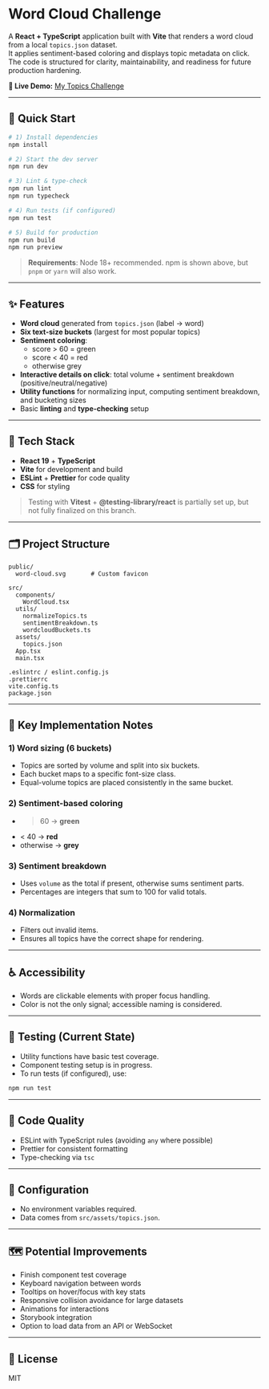# Word Cloud Challenge

A **React + TypeScript** application built with **Vite** that renders a word cloud from a local `topics.json` dataset.  
It applies sentiment-based coloring and displays topic metadata on click.  
The code is structured for clarity, maintainability, and readiness for future production hardening.

**🔗 Live Demo:** [My Topics Challenge](https://wordcloud-challenge.vercel.app/)

---

## 🚀 Quick Start

```bash
# 1) Install dependencies
npm install

# 2) Start the dev server
npm run dev

# 3) Lint & type-check
npm run lint
npm run typecheck

# 4) Run tests (if configured)
npm run test

# 5) Build for production
npm run build
npm run preview
```

> **Requirements**: Node 18+ recommended. npm is shown above, but `pnpm` or `yarn` will also work.

---

## ✨ Features

- **Word cloud** generated from `topics.json` (label → word)
- **Six text-size buckets** (largest for most popular topics)
- **Sentiment coloring**:
  - score > 60 = green
  - score < 40 = red
  - otherwise grey
- **Interactive details on click**: total volume + sentiment breakdown (positive/neutral/negative)
- **Utility functions** for normalizing input, computing sentiment breakdown, and bucketing sizes
- Basic **linting** and **type-checking** setup

---

## 🧱 Tech Stack

- **React 19** + **TypeScript**
- **Vite** for development and build
- **ESLint** + **Prettier** for code quality
- **CSS** for styling

> Testing with **Vitest** + **@testing-library/react** is partially set up, but not fully finalized on this branch.

---

## 🗂️ Project Structure

```
public/
  word-cloud.svg       # Custom favicon

src/
  components/
    WordCloud.tsx
  utils/
    normalizeTopics.ts
    sentimentBreakdown.ts
    wordcloudBuckets.ts
  assets/
    topics.json
  App.tsx
  main.tsx

.eslintrc / eslint.config.js
.prettierrc
vite.config.ts
package.json
```

---

## 🧠 Key Implementation Notes

### 1) Word sizing (6 buckets)

- Topics are sorted by volume and split into six buckets.
- Each bucket maps to a specific font-size class.
- Equal-volume topics are placed consistently in the same bucket.

### 2) Sentiment-based coloring

- > 60 → **green**
- < 40 → **red**
- otherwise → **grey**

### 3) Sentiment breakdown

- Uses `volume` as the total if present, otherwise sums sentiment parts.
- Percentages are integers that sum to 100 for valid totals.

### 4) Normalization

- Filters out invalid items.
- Ensures all topics have the correct shape for rendering.

---

## ♿ Accessibility

- Words are clickable elements with proper focus handling.
- Color is not the only signal; accessible naming is considered.

---

## 🧪 Testing (Current State)

- Utility functions have basic test coverage.
- Component testing setup is in progress.
- To run tests (if configured), use:

```bash
npm run test
```

---

## 🧹 Code Quality

- ESLint with TypeScript rules (avoiding `any` where possible)
- Prettier for consistent formatting
- Type-checking via `tsc`

---

## 🔧 Configuration

- No environment variables required.
- Data comes from `src/assets/topics.json`.

---

## 🗺️ Potential Improvements

- Finish component test coverage
- Keyboard navigation between words
- Tooltips on hover/focus with key stats
- Responsive collision avoidance for large datasets
- Animations for interactions
- Storybook integration
- Option to load data from an API or WebSocket

---

## 📄 License

MIT
